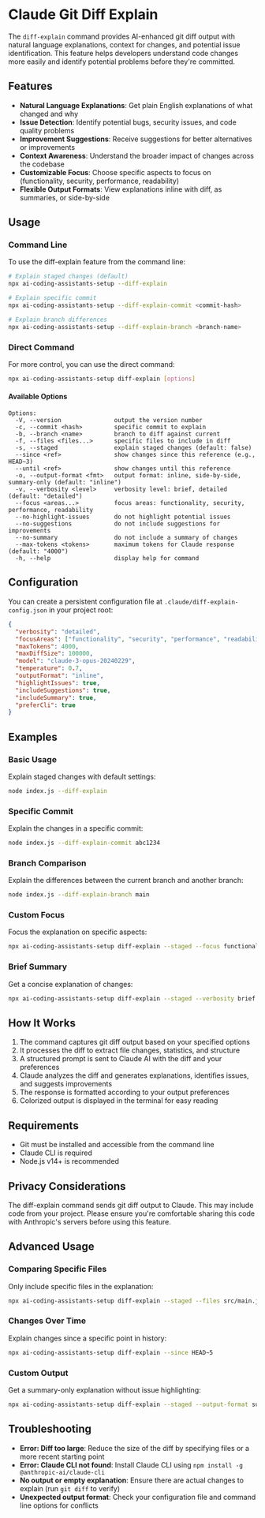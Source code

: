 # Claude Git Diff Explain

The `diff-explain` command provides AI-enhanced git diff output with natural language explanations, context for changes, and potential issue identification. This feature helps developers understand code changes more easily and identify potential problems before they're committed.

## Features

- **Natural Language Explanations**: Get plain English explanations of what changed and why
- **Issue Detection**: Identify potential bugs, security issues, and code quality problems
- **Improvement Suggestions**: Receive suggestions for better alternatives or improvements
- **Context Awareness**: Understand the broader impact of changes across the codebase
- **Customizable Focus**: Choose specific aspects to focus on (functionality, security, performance, readability)
- **Flexible Output Formats**: View explanations inline with diff, as summaries, or side-by-side

## Usage

### Command Line

To use the diff-explain feature from the command line:

```bash
# Explain staged changes (default)
npx ai-coding-assistants-setup --diff-explain

# Explain specific commit
npx ai-coding-assistants-setup --diff-explain-commit <commit-hash>

# Explain branch differences
npx ai-coding-assistants-setup --diff-explain-branch <branch-name>
```

### Direct Command

For more control, you can use the direct command:

```bash
npx ai-coding-assistants-setup diff-explain [options]
```

#### Available Options

```
Options:
  -V, --version               output the version number
  -c, --commit <hash>         specific commit to explain
  -b, --branch <name>         branch to diff against current
  -f, --files <files...>      specific files to include in diff
  -s, --staged                explain staged changes (default: false)
  --since <ref>               show changes since this reference (e.g., HEAD~3)
  --until <ref>               show changes until this reference
  -o, --output-format <fmt>   output format: inline, side-by-side, summary-only (default: "inline")
  -v, --verbosity <level>     verbosity level: brief, detailed (default: "detailed")
  --focus <areas...>          focus areas: functionality, security, performance, readability
  --no-highlight-issues       do not highlight potential issues
  --no-suggestions            do not include suggestions for improvements
  --no-summary                do not include a summary of changes
  --max-tokens <tokens>       maximum tokens for Claude response (default: "4000")
  -h, --help                  display help for command
```

## Configuration

You can create a persistent configuration file at `.claude/diff-explain-config.json` in your project root:

```json
{
  "verbosity": "detailed",
  "focusAreas": ["functionality", "security", "performance", "readability"],
  "maxTokens": 4000,
  "maxDiffSize": 100000,
  "model": "claude-3-opus-20240229",
  "temperature": 0.7,
  "outputFormat": "inline",
  "highlightIssues": true,
  "includeSuggestions": true,
  "includeSummary": true,
  "preferCli": true
}
```

## Examples

### Basic Usage

Explain staged changes with default settings:

```bash
node index.js --diff-explain
```

### Specific Commit

Explain the changes in a specific commit:

```bash
node index.js --diff-explain-commit abc1234
```

### Branch Comparison

Explain the differences between the current branch and another branch:

```bash
node index.js --diff-explain-branch main
```

### Custom Focus

Focus the explanation on specific aspects:

```bash
npx ai-coding-assistants-setup diff-explain --staged --focus functionality security
```

### Brief Summary

Get a concise explanation of changes:

```bash
npx ai-coding-assistants-setup diff-explain --staged --verbosity brief --output-format summary-only
```

## How It Works

1. The command captures git diff output based on your specified options
2. It processes the diff to extract file changes, statistics, and structure
3. A structured prompt is sent to Claude AI with the diff and your preferences
4. Claude analyzes the diff and generates explanations, identifies issues, and suggests improvements
5. The response is formatted according to your output preferences
6. Colorized output is displayed in the terminal for easy reading

## Requirements

- Git must be installed and accessible from the command line
- Claude CLI is required
- Node.js v14+ is recommended

## Privacy Considerations

The diff-explain command sends git diff output to Claude. This may include code from your project. Please ensure you're comfortable sharing this code with Anthropic's servers before using this feature.

## Advanced Usage

### Comparing Specific Files

Only include specific files in the explanation:

```bash
npx ai-coding-assistants-setup diff-explain --staged --files src/main.js src/utils.js
```

### Changes Over Time

Explain changes since a specific point in history:

```bash
npx ai-coding-assistants-setup diff-explain --since HEAD~5
```

### Custom Output

Get a summary-only explanation without issue highlighting:

```bash
npx ai-coding-assistants-setup diff-explain --staged --output-format summary-only --no-highlight-issues
```

## Troubleshooting

- **Error: Diff too large**: Reduce the size of the diff by specifying files or a more recent starting point
- **Error: Claude CLI not found**: Install Claude CLI using `npm install -g @anthropic-ai/claude-cli`
- **No output or empty explanation**: Ensure there are actual changes to explain (run `git diff` to verify)
- **Unexpected output format**: Check your configuration file and command line options for conflicts